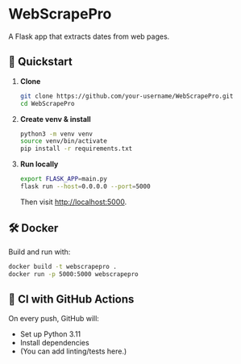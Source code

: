 # WebScrapePro

A Flask app that extracts dates from web pages.

## 🚀 Quickstart

1. **Clone**

   ```bash
   git clone https://github.com/your-username/WebScrapePro.git
   cd WebScrapePro
   ```

2. **Create venv & install**

   ```bash
   python3 -m venv venv
   source venv/bin/activate
   pip install -r requirements.txt
   ```

3. **Run locally**

   ```bash
   export FLASK_APP=main.py
   flask run --host=0.0.0.0 --port=5000
   ```

   Then visit <http://localhost:5000>.

## 🛠️ Docker

Build and run with:

```bash
docker build -t webscrapepro .
docker run -p 5000:5000 webscrapepro
```

## 📡 CI with GitHub Actions

On every push, GitHub will:

- Set up Python 3.11
- Install dependencies
- (You can add linting/tests here.)
